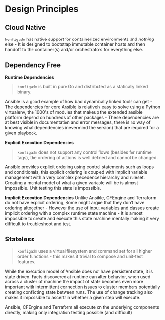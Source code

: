 # Design Principles

## Cloud Native

`konfigadm` has native support for containerized environments and *nothing* else - It is designed to bootstrap immutable container hosts and then handoff to the container(s) and/or orchestrators for everything else.

## Dependency Free

**Runtime Dependencies**
> `konfigadm` is built in pure Go and distributed as a statically linked binary.

Ansible is a good example of how bad dynamically linked tools can get - The dependencies for core Ansible is relatively easy to solve using a Python virtualenv, the 1000's of modules that makeup the extended ansible platform depend on hundreds of other packages - These dependencies are at best visible in documentation and error messages, there is no way of knowing what dependencies (nevermind the version) that are required for a given playbook.

**Explicit Execution Dependencies**
> `konfigadm` does not support any control flows (besides for runtime tags), the ordering of actions is well defined and cannot be changed.

Ansible provides explicit ordering using control statements such as loops and conditionals,  this explicit ordering is coupled with implicit variable management with a very complex precedence hierarchy and ruleset. Creating a mental model of what a given variable will be is almost impossible. Unit testing this state is impossible.

**Implicit Execution Dependencies**
Unlike Ansible, CFEngine and Terraform do not have explicit ordering, Some might argue that they don't have ordering altogether - However the use of input variables and classes create implicit ordering with a complex runtime state machine - It is almost impossible to create and execute this state machine mentally making it very difficult to troubleshoot and test.

## Stateless
> `konfigadm` uses a virtual filesystem and command set for all higher order functions - this makes it trivial to compose and unit-test features.

While the execution model of Ansible does not have persistent state, it is state driven. Facts discovered at runtime can alter behavior, when used across a cluster of machine the impact of state becomes even more important with intermittent connection issues to cluster members potentially creating conflicting state between runs.
The use of change tracking also makes it impossible to ascertain whether a given step will execute.

Ansible, CFEngine and Terraform all execute on the underlying components directly, making only integration testing possible (and difficult)
